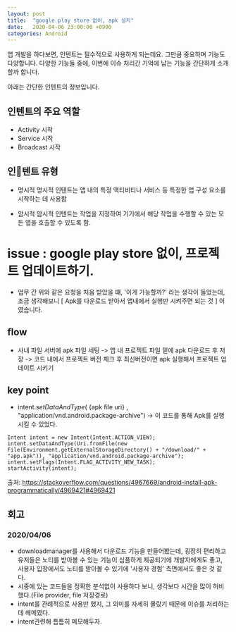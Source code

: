 ```yaml
---
layout: post
title:  "google play store 없이, apk 설치"
date:   2020-04-06 23:00:00 +0900
categories: Android
---
```


앱 개발을 하다보면, 인텐트는 필수적으로 사용하게 되는데요. 그만큼 중요하며 기능도 다양합니다.
다양한 기능들 중에, 이번에 이슈 처리간 기억에 남는 기능을 간단하게 소개할까 합니다. 


아래는 간단한 인텐트의 정보입니다.

## 인텐트의 주요 역할

- Activity 시작
- Service 시작
- Broadcast 시작

## 인텐트 유형

- 명시적
명시적 인텐트는 앱 내의 특정 액티비티나 서비스 등 특정한 앱 구성 요소를 시작하는 데 사용함

- 암시적
암시적 인텐트는 작업을 지정하여 기기에서 해당 작업을 수행할 수 있는 모든 앱을 호출할 수 있도록 함.

# issue : google play store 없이, 프로젝트 업데이트하기.
- 업무 간 위와 같은 요청을 처음 받았을 떄, '이게 가능할까?' 라는 생각이 들었는데, 조금 생각해보니
[ Apk를 다운로드 받아서 앱내에서 실행만 시켜주면 되는 것 ] 이였습니다.

## flow
- 사내 파일 서버에 apk 파일 세팅 -> 앱 내 프로젝트 파일 밑에 apk 다운로드 후 저장 -> 코드 내에서 프로젝트 버전 체크 후 최신버전이면 apk 실행해서 프로젝트 업데이트 시키기

## key point

- intent._setDataAndType_( {apk file uri} , "application/vnd.android.package-archive") -> 이 코드를 통해 Apk를 실행시킬 수 있었다.

```
Intent intent = new Intent(Intent.ACTION_VIEW);
intent.setDataAndType(Uri.fromFile(new File(Environment.getExternalStorageDirectory() + "/download/" + "app.apk")), "application/vnd.android.package-archive");
intent.setFlags(Intent.FLAG_ACTIVITY_NEW_TASK);
startActivity(intent);
```

출처: https://stackoverflow.com/questions/4967669/android-install-apk-programmatically/4969421#4969421


## 회고

### 2020/04/06

- downloadmanager를 사용해서 다운로드 기능을 만들어봤는데, 굉장히 편리하고 유저들은 노티를 받아볼 수 있는 기능이 심플하게 제공되기에 
개발자에게도 좋고, 사용자 입장에서도 노티를 받아볼 수 있기에 '사용자 경험' 측면에서도 좋은 것 같다.
- 시중에 있는 코드들을 정확한 분석없이 사용하다 보니, 생각보다 시간을 많이 허비했다.(File provider, file 저장경로)
- intent를 관례적으로 사용만 했지, 그 의미를 자세히 몰랐기 때문에 이슈를 처리하는 데 헤메였다.
- intent관련해 틈틈히 메모해두자.
